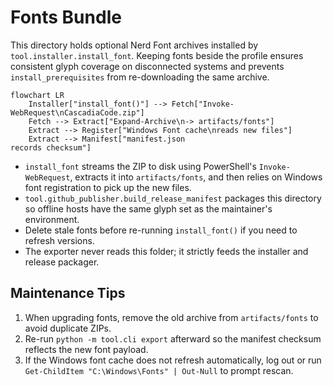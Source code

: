 # Fonts Bundle

This directory holds optional Nerd Font archives installed by `tool.installer.install_font`. Keeping fonts beside the profile ensures consistent glyph coverage on disconnected systems and prevents `install_prerequisites` from re-downloading the same archive.

```mermaid
flowchart LR
    Installer["install_font()"] --> Fetch["Invoke-WebRequest\nCascadiaCode.zip"]
    Fetch --> Extract["Expand-Archive\n-> artifacts/fonts"]
    Extract --> Register["Windows Font cache\nreads new files"]
    Extract --> Manifest["manifest.json
records checksum"]
```

- `install_font` streams the ZIP to disk using PowerShell's `Invoke-WebRequest`, extracts it into `artifacts/fonts`, and then relies on Windows font registration to pick up the new files.
- `tool.github_publisher.build_release_manifest` packages this directory so offline hosts have the same glyph set as the maintainer's environment.
- Delete stale fonts before re-running `install_font()` if you need to refresh versions.
- The exporter never reads this folder; it strictly feeds the installer and release packager.

## Maintenance Tips

1. When upgrading fonts, remove the old archive from `artifacts/fonts` to avoid duplicate ZIPs.
2. Re-run `python -m tool.cli export` afterward so the manifest checksum reflects the new font payload.
3. If the Windows font cache does not refresh automatically, log out or run `Get-ChildItem "C:\Windows\Fonts" | Out-Null` to prompt rescan.
